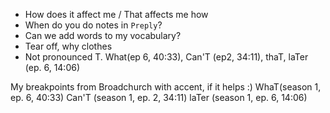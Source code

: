 - How does it affect me / That affects me how
- When do you do notes in `Preply`?
- Can we add words to my vocabulary?
- Tear off, why clothes
- Not pronounced T. What(ep 6, 40:33), Can'T (ep2, 34:11), thaT, laTer (ep. 6, 14:06)

My breakpoints from Broadchurch with accent, if it helps :)
WhaT(season 1, ep. 6, 40:33)
Can'T (season 1, ep. 2, 34:11)
laTer (season 1, ep. 6, 14:06)